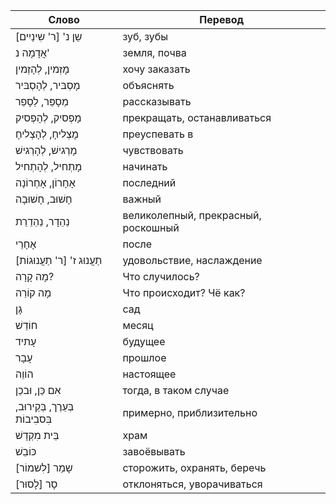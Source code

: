 Слово | Перевод
---|---
שֵן נ' [ר' שִינַיִים] | зуб, зубы
אֲדָמָה נ' | земля, почва
מָזְמין, לְהָזְמין | хочу заказать
מָסְבּיר, לְהָסְבּיר | объяснять
מְסָפֵּר, לֵסָפֵר | рассказывать
מָפְסיק, לְהָפְסיק | прекращать, останавливаться
מָצְליחָ, לְהָצְליחָ | преуспевать в
מָרְגישׁ, לְהָרְגישׁ | чувствовать
מָתְחיל, לְהָתְחיל | начинать
אָחָרוֹן, אָחְרוֹנָה | последний
חָשׁוּב, חָשׁוּבָה | важный
נֵהֵדָר, נֵהֵדֵרֵת | великолепный, прекрасный, роскошный
אָחָרֵי | после
תַעֲנוּג ז' [ר' תַעֲנוּגוֹת] | удовольствие, наслаждение
מָה קָרָה? | Что случилось?
מָה קוֹרֵה | Что происходит? Чё как?
גָן | сад
חוֹדֵשׁ | месяц
עָתיד | будущее
עָבָר | прошлое
הוֹוֵה | настоящее
אִם כֵּן, וּבכֵן | тогда, в таком случае
בְּעֵרֶך, בְּקֵירוּב, בִּסבִיבוֹת | примерно, приблизительно
בֵּית מִקְדָשׁ | храм
כּוֹבֵשׁ | завоёвывать
שָמַר [לִשמוֹר] | сторожить, охранять, беречь
סָר [לָסוּר] | отклоняться, уворачиваться
